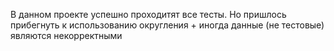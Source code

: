 В данном проекте успешно проходитят все тесты. Но пришлось прибегнуть к использованию округления + иногда данные (не тестовые) являются некорректными
